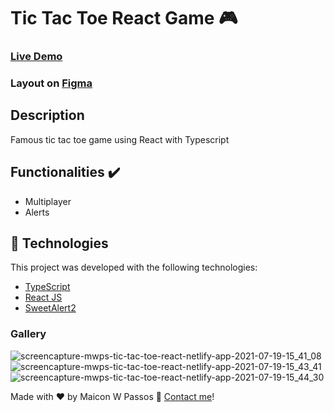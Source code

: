 
# Tic Tac Toe React Game 🎮

### [Live Demo](https://mwps-tic-tac-toe-react.netlify.app/)
### Layout on [Figma](https://www.figma.com/file/BWgXXksSUYp5hUGhqRDFuL/Tic-Tac-Toe?node-id=0%3A1)
## Description
Famous tic tac toe game using React with Typescript

## Functionalities ✔️
- Multiplayer
- Alerts

## :rocket: Technologies

This project was developed with the following technologies:

- [TypeScript](https://www.typescriptlang.org/)
- [React JS](https://reactjs.org/)
- [SweetAlert2](https://sweetalert2.github.io/)

### Gallery
![screencapture-mwps-tic-tac-toe-react-netlify-app-2021-07-19-15_41_08](https://user-images.githubusercontent.com/50342101/126210567-3a211004-8849-4c2c-820d-90e340a293e5.png)
![screencapture-mwps-tic-tac-toe-react-netlify-app-2021-07-19-15_43_41](https://user-images.githubusercontent.com/50342101/126210900-281b75c0-ff63-4b0f-914a-c0f313e93fd5.png)![screencapture-mwps-tic-tac-toe-react-netlify-app-2021-07-19-15_44_30](https://user-images.githubusercontent.com/50342101/126210979-18e177fb-f7cf-4ecc-915f-bc66cfcdfad8.png)


Made with ♥ by Maicon W Passos :wave: [Contact me](https://www.linkedin.com/in/maicon-w-passos-044a91156/)!


